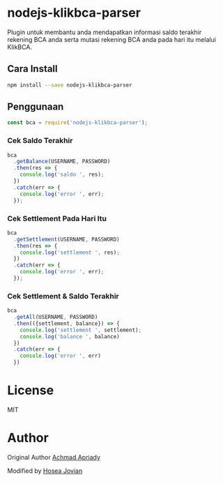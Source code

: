 # nodejs-klikbca-parser

Plugin untuk membantu anda mendapatkan informasi saldo terakhir rekening BCA anda serta mutasi rekening BCA anda pada hari itu melalui KlikBCA.

## Cara Install

```bash
npm install --save nodejs-klikbca-parser
```

## Penggunaan

```javascript
const bca = require('nodejs-klikbca-parser');
```

### Cek Saldo Terakhir

```javascript
bca
  .getBalance(USERNAME, PASSWORD)
  .then(res => {
    console.log('saldo ', res);
  })
  .catch(err => {
    console.log('error ', err);
  });
```

### Cek Settlement Pada Hari Itu

```javascript
bca
  .getSettlement(USERNAME, PASSWORD)
  .then(res => {
    console.log('settlement ', res);
  })
  .catch(err => {
    console.log('error ', err);
  });
```

### Cek Settlement & Saldo Terakhir

```javascript
bca
  .getAll(USERNAME, PASSWORD)
  .then(({settlement, balance}) => {
    console.log('settlement ', settlement);
    console.log('balance ', balance)
  })
  .catch(err => {
    console.log('error ', err)
  })
```

# License

MIT

# Author
Original Author
[Achmad Apriady](mailto:achmad.apriady@gmail.com)

Modified by
[Hosea Jovian](mailto:hosea.jovian@gmail.com)
